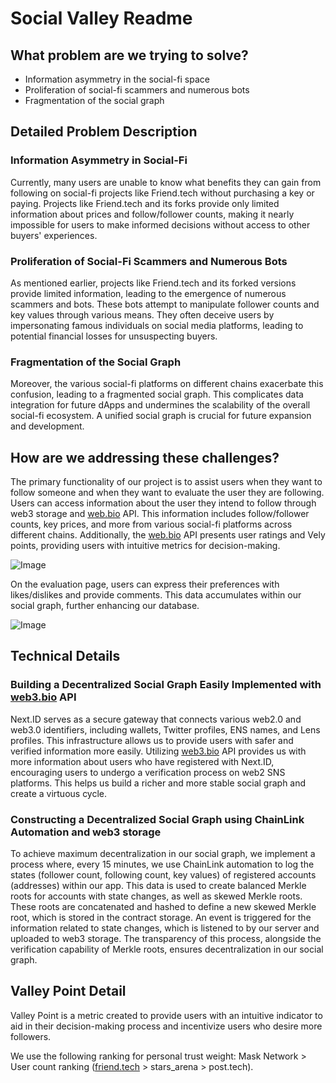 # Social Valley Readme

## What problem are we trying to solve?

- Information asymmetry in the social-fi space
- Proliferation of social-fi scammers and numerous bots
- Fragmentation of the social graph

## Detailed Problem Description

### Information Asymmetry in Social-Fi

Currently, many users are unable to know what benefits they can gain from following on social-fi projects like Friend.tech without purchasing a key or paying. Projects like Friend.tech and its forks provide only limited information about prices and follow/follower counts, making it nearly impossible for users to make informed decisions without access to other buyers' experiences.

### Proliferation of Social-Fi Scammers and Numerous Bots

As mentioned earlier, projects like Friend.tech and its forked versions provide limited information, leading to the emergence of numerous scammers and bots. These bots attempt to manipulate follower counts and key values through various means. They often deceive users by impersonating famous individuals on social media platforms, leading to potential financial losses for unsuspecting buyers.

### Fragmentation of the Social Graph

Moreover, the various social-fi platforms on different chains exacerbate this confusion, leading to a fragmented social graph. This complicates data integration for future dApps and undermines the scalability of the overall social-fi ecosystem. A unified social graph is crucial for future expansion and development.

## How are we addressing these challenges?

The primary functionality of our project is to assist users when they want to follow someone and when they want to evaluate the user they are following. Users can access information about the user they intend to follow through web3 storage and [web.bio](http://web.bio) API. This information includes follow/follower counts, key prices, and more from various social-fi platforms across different chains. Additionally, the [web.bio](http://web.bio) API presents user ratings and Vely points, providing users with intuitive metrics for decision-making.

![Image](https://prod-files-secure.s3.us-west-2.amazonaws.com/49f8b677-f78a-4303-a0de-bfc8bededcd4/16da4f83-af25-4157-abe3-94b5ee8876aa/%E1%84%89%E1%85%B3%E1%84%8F%E1%85%B3%E1%84%85%E1%85%B5%E1%86%AB%E1%84%89%E1%85%A3%E1%86%BA_2023-10-18_%E1%84%8B%E1%85%A9%E1%84%92%E1%85%AE_3.10.32.png)

On the evaluation page, users can express their preferences with likes/dislikes and provide comments. This data accumulates within our social graph, further enhancing our database.

![Image](https://prod-files-secure.s3.us-west-2.amazonaws.com/49f8b677-f78a-4303-a0de-bfc8bededcd4/72c6e62e-dbfb-4ab2-bbb7-67ecbf6448ae/%E1%84%89%E1%85%B3%E1%84%8F%E1%85%B3%E1%84%85%E1%85%B5%E1%86%AB%E1%84%89%E1%85%A3%E1%86%BA_2023-10-18_%E1%84%8B%E1%85%A9%E1%84%92%E1%85%AE_3.08.55.png)

## Technical Details

### Building a Decentralized Social Graph Easily Implemented with [web3.bio](http://web3.bio) API

Next.ID serves as a secure gateway that connects various web2.0 and web3.0 identifiers, including wallets, Twitter profiles, ENS names, and Lens profiles. This infrastructure allows us to provide users with safer and verified information more easily. Utilizing [web3.bio](http://web3.bio) API provides us with more information about users who have registered with Next.ID, encouraging users to undergo a verification process on web2 SNS platforms. This helps us build a richer and more stable social graph and create a virtuous cycle.

### Constructing a Decentralized Social Graph using ChainLink Automation and web3 storage

To achieve maximum decentralization in our social graph, we implement a process where, every 15 minutes, we use ChainLink automation to log the states (follower count, following count, key values) of registered accounts (addresses) within our app. This data is used to create balanced Merkle roots for accounts with state changes, as well as skewed Merkle roots. These roots are concatenated and hashed to define a new skewed Merkle root, which is stored in the contract storage. An event is triggered for the information related to state changes, which is listened to by our server and uploaded to web3 storage. The transparency of this process, alongside the verification capability of Merkle roots, ensures decentralization in our social graph.

## Valley Point Detail

Valley Point is a metric created to provide users with an intuitive indicator to aid in their decision-making process and incentivize users who desire more followers.

We use the following ranking for personal trust weight: Mask Network > User count ranking ([friend.tech](http://friend.tech) > stars_arena > post.tech).
